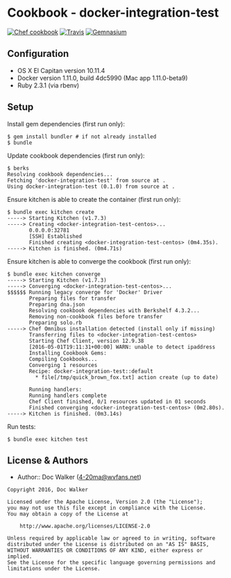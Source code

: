 Cookbook - docker-integration-test
==================================
[![Chef cookbook](https://img.shields.io/cookbook/v/docker-integration-test.svg?style=flat)][cookbook]
[![Travis](https://img.shields.io/travis/4-20ma/cookbook-docker-integration-test.svg?style=flat)][travis]
[![Gemnasium](http://img.shields.io/gemnasium/4-20ma/cookbook-docker-integration-test.svg?style=flat)][gemnasium]

[cookbook]:   https://supermarket.chef.io/cookbooks/docker-integration-test
[travis]:     https://travis-ci.org/4-20ma/cookbook-docker-integration-test
[gemnasium]:  https://gemnasium.com/4-20ma/cookbook-docker-integration-test


Configuration
-------------

- OS X El Capitan version 10.11.4
- Docker version 1.11.0, build 4dc5990 (Mac app 1.11.0-beta9)
- Ruby 2.3.1 (via rbenv)


Setup
-----

Install gem dependencies (first run only):

    $ gem install bundler # if not already installed
    $ bundle

Update cookbook dependencies (first run only):

    $ berks
    Resolving cookbook dependencies...
    Fetching 'docker-integration-test' from source at .
    Using docker-integration-test (0.1.0) from source at .

Ensure kitchen is able to create the container (first run only):

    $ bundle exec kitchen create
    -----> Starting Kitchen (v1.7.3)
    -----> Creating <docker-integration-test-centos>...
           0.0.0.0:32781
           [SSH] Established
           Finished creating <docker-integration-test-centos> (0m4.35s).
    -----> Kitchen is finished. (0m4.71s)

Ensure kitchen is able to converge the cookbook (first run only):

    $ bundle exec kitchen converge
    -----> Starting Kitchen (v1.7.3)
    -----> Converging <docker-integration-test-centos>...
    $$$$$$ Running legacy converge for 'Docker' Driver
           Preparing files for transfer
           Preparing dna.json
           Resolving cookbook dependencies with Berkshelf 4.3.2...
           Removing non-cookbook files before transfer
           Preparing solo.rb
    -----> Chef Omnibus installation detected (install only if missing)
           Transferring files to <docker-integration-test-centos>
           Starting Chef Client, version 12.9.38
           [2016-05-01T19:11:31+00:00] WARN: unable to detect ipaddress
           Installing Cookbook Gems:
           Compiling Cookbooks...
           Converging 1 resources
           Recipe: docker-integration-test::default
             * file[/tmp/quick_brown_fox.txt] action create (up to date)
       
           Running handlers:
           Running handlers complete
           Chef Client finished, 0/1 resources updated in 01 seconds
           Finished converging <docker-integration-test-centos> (0m2.80s).
    -----> Kitchen is finished. (0m3.14s)

Run tests:

    $ bundle exec kitchen test


License & Authors
-----------------
- Author:: Doc Walker (<4-20ma@wvfans.net>)

````text
Copyright 2016, Doc Walker

Licensed under the Apache License, Version 2.0 (the "License");
you may not use this file except in compliance with the License.
You may obtain a copy of the License at

    http://www.apache.org/licenses/LICENSE-2.0

Unless required by applicable law or agreed to in writing, software
distributed under the License is distributed on an "AS IS" BASIS,
WITHOUT WARRANTIES OR CONDITIONS OF ANY KIND, either express or implied.
See the License for the specific language governing permissions and
limitations under the License.
````
